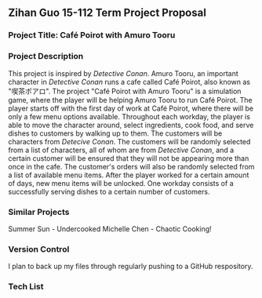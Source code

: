 ## Zihan Guo 15-112 Term Project Proposal

### Project Title: Café Poirot with Amuro Tooru
### Project Description
This project is inspired by *Detective Conan*. Amuro Tooru, an important character in *Detective Conan* runs a cafe called Café Poirot, also known as "喫茶ポアロ". The project "Café Poirot with Amuro Tooru" is a simulation game, where the player will be helping Amuro Tooru to run Café Poirot. The player starts off with the first day of work at Café Poirot, where there will be only a few menu options available. Throughout each workday, the player is able to move the character around, select ingredients, cook food, and serve dishes to customers by walking up to them. The customers will be characters from *Detecive Conan*. The customers will be randomly selected from a list of characters, all of whom are from *Detective Conan*, and a certain customer will be ensured that they will not be appearing more than once in the cafe. The customer's orders will also be randomly selected from a list of available menu items. After the player worked for a certain amount of days, new menu items will be unlocked. One workday consists of a successfully serving dishes to a certain number of customers.



### Similar Projects

Summer Sun - Undercooked
Michelle Chen - Chaotic Cooking!


### Version Control
I plan to back up my files through regularly pushing to a GitHub respository.


### Tech List